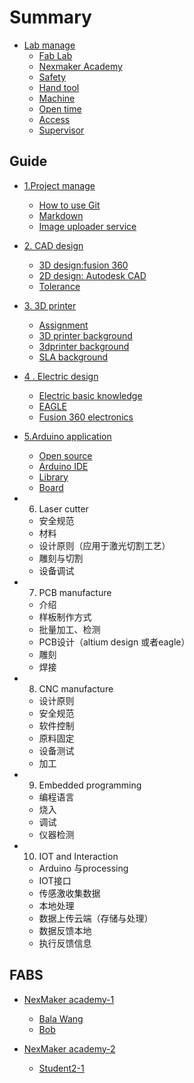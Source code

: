 # Summary

* [Lab manage](doc/0manage/labmanage.md)
    * [Fab Lab ](doc/Fab/FAB.md)
    * [Nexmaker Academy](doc/0manage/nexmaker-academy.md)
    * [Safety](doc/0manage/safety.md)
    * [Hand tool](doc/0manage/handtool.md)
    * [Machine](doc/0manage/machineguide.md)
    * [Open time](doc/0manage/opentime.md)
    * [Access](doc/0manage/access.md)
    * [Supervisor](doc/0manage/supervisor.md)
    



## Guide
* [1.Project manage](https://git-scm.com/)
    * [How to use Git](https://git-scm.com/docs/gittutorial)
    * [Markdown](doc/1projectmanage/markdown.md)
    * [Image uploader service](doc/1projectmanage/imageuploadservice.md)

*  [2. CAD design](doc/2cad/cad.md)
    * [3D design:fusion 360](https://www.autodesk.com/products/fusion-360/overview)
    * [2D design: Autodesk CAD](https://www.autodesk.com/products/autocad/overview)
    * [Tolerance](https://en.wikipedia.org/wiki/Engineering_tolerance) 



* [3. 3D printer](doc/3_3dprinter/assignment.md)
    * [Assignment](doc/3_3dprinter/assignment.md)
    * [3D printer background](doc/3_3dprinter/1.3Dprintingbackground.md)
    * [3dprinter background](doc/3_3dprinter/2.FDM3Dprintingbackground.md)
    * [SLA background](doc/3_3dprinter/6.SLAbackground.md)

* [4 . Electric design ](doc/4electric_design_and_manfucture/basicknowledge.md)
    * [Electric basic knowledge](doc/4electric_design_and_manfucture/basicknowledge.md)
    *  [EAGLE](https://knowledge.autodesk.com/support/eagle/troubleshooting/caas/sfdcarticles/sfdcarticles/Autodesk-EAGLE-now-included-with-Fusion-360.html)
    *  [Fusion 360 electronics](https://www.autodesk.com/products/fusion-360/electronics-engineer)




* [5.Arduino application](https://www.arduino.cc/)
    * [Open source](https://en.wikipedia.org/wiki/Open_source)
    * [Arduino IDE](https://www.arduino.cc/en/Main/Software)
    * [Library](https://www.arduino.cc/en/Tutorial/LibraryExamples)
    * [Board](https://www.arduino.cc/en/Main/Products)


	
* 6. Laser cutter
    * 安全规范
    * 材料
    * 设计原则（应用于激光切割工艺）
    * 雕刻与切割
    * 设备调试

* 7. PCB manufacture
    * 介绍
    * 样板制作方式
    * 批量加工、检测
    * PCB设计（altium design 或者eagle）
    * 雕刻
    * 焊接
		
* 8.  CNC manufacture
    * 设计原则
    * 安全规范
    * 软件控制
    * 原料固定
    * 设备测试
    * 加工

* 9. Embedded programming
    * 编程语言
    * 烧入
    * 调试
    * 仪器检测

* 10. IOT and Interaction
    * Arduino 与processing
    * IOT接口
    * 传感激收集数据
    * 本地处理
    * 数据上传云端（存储与处理）
    * 数据反馈本地
    * 执行反馈信息

  
## FABS

* [NexMaker academy-1](fab-01/README.md)
    * [Bala Wang](fab-01/bala-wang.md)
    * [Bob](https://nex-fab.gitlab.io/fab-01/bobstudent/)

* [NexMaker academy-2](fab-02/README.md)
    * [Student2-1](fab-01/student2-1.md)




